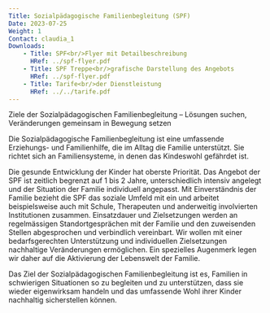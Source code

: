 ```yaml
---
Title: Sozialpädagogische Familienbegleitung (SPF)
Date: 2023-07-25
Weight: 1
Contact: claudia_1
Downloads: 
    - Title: SPF<br/>Flyer mit Detailbeschreibung
      HRef: ../spf-flyer.pdf
    - Title: SPF Treppe<br/>grafische Darstellung des Angebots
      HRef: ../spf-flyer.pdf
    - Title: Tarife<br/>der Dienstleistung
      HRef: ../../tarife.pdf
---
```


Ziele der Sozialpädagogischen Familienbegleitung – Lösungen suchen, Veränderungen gemeinsam in Bewegung setzen

Die Sozialpädagogische Familienbegleitung ist eine umfassende Erziehungs-
und Familienhilfe, die im Alltag die Familie unterstützt. Sie richtet sich an
Familiensysteme, in denen das Kindeswohl gefährdet ist.

Die gesunde Entwicklung der Kinder hat oberste Priorität. Das Angebot der
SPF ist zeitlich begrenzt auf 1 bis 2 Jahre, unterschiedlich intensiv angelegt
und der Situation der Familie individuell angepasst. Mit Einverständnis der
Familie bezieht die SPF das soziale Umfeld mit ein und arbeitet
beispielsweise auch mit Schule, Therapeuten und anderweitig involvierten
Institutionen zusammen. Einsatzdauer und Zielsetzungen werden an
regelmässigen Standortgesprächen mit der Familie und den zuweisenden
Stellen abgesprochen und verbindlich vereinbart.
Wir wollen mit einer bedarfsgerechten Unterstützung und individuellen
Zielsetzungen nachhaltige Veränderungen ermöglichen. Ein spezielles
Augenmerk legen wir daher auf die Aktivierung der Lebenswelt der
Familie.

Das Ziel der Sozialpädagogischen Familienbegleitung ist es, Familien in
schwierigen Situationen so zu begleiten und zu unterstützen, dass sie
wieder eigenwirksam handeln und das umfassende Wohl ihrer Kinder
nachhaltig sicherstellen können.